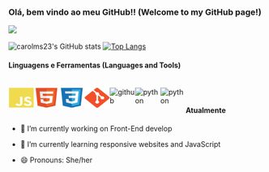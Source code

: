 ### Olá, bem vindo ao meu GitHub!! (Welcome to my GitHub page!)
<entry>
<content type="html" > <p> <a href="https://octodex.github.com/pusheencat/"> <img width="100px"src="https://octodex.github.com/images/pusheencat.png"/></a> </p> </content>
</entry>

![carolms23's GitHub stats](https://github-readme-stats.vercel.app/api?username=carolms23&hide=prs,stars&show_icons=true&theme=dracula)
[![Top Langs](https://github-readme-stats.vercel.app/api/top-langs/?username=carolms23&layout=compact&theme=dracula)](https://github.com/carolms23/github-readme-stats)

#### Linguagens e Ferramentas (Languages and Tools)

<div align="left" valign="top"><br>
  <img align="left" alt="Js" height="40" width="50" src="https://raw.githubusercontent.com/devicons/devicon/master/icons/javascript/javascript-plain.svg">
  <img align="left" alt="HTML" height="40" width="50" src="https://raw.githubusercontent.com/devicons/devicon/master/icons/html5/html5-original.svg">
  <img align="left" alt="CSS" height="40" width="50" src="https://raw.githubusercontent.com/devicons/devicon/master/icons/css3/css3-original.svg">
  <img align="left" alt="git" height="40" width="50" src="https://raw.githubusercontent.com/devicons/devicon/master/icons/git/git-original.svg">
  <img align="left" alt="github" height="40" width="50" src="https://cdn.jsdelivr.net/gh/devicons/devicon/icons/github/github-original.svg">
  <img align="left" alt="python" height="40" width="50" src="https://cdn.jsdelivr.net/gh/devicons/devicon/icons/python/python-original.svg">
  <img align="left" alt="python" height="40" width="50" src="https://cdn.jsdelivr.net/gh/devicons/devicon/icons/vscode/vscode-original.svg">
</div><br>

#### Atualmente

- 🔭 I’m currently working on Front-End develop

- 🌱 I’m currently learning responsive websites and JavaScript

- 😄 Pronouns: She/her
  


